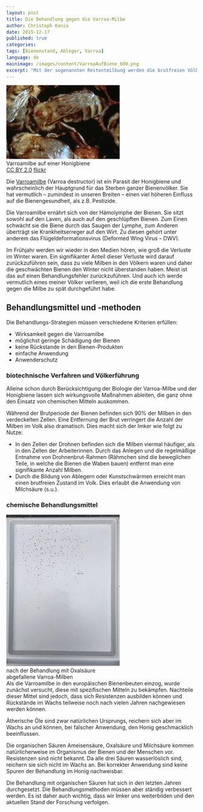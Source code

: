 ```yaml
---
layout: post
title: Die Behandlung gegen die Varroa-Milbe
author: Christoph Kania
date: 2015-12-17
published: true
categories:
tags: [Bienenstand, Ableger, Varroa]
language: de
mainimage: /images/content/VarroaAufBiene_600.png
excerpt: "Mit der sogenannten Restentmilbung werden die brutfreien Völker im Winter gegen die Varroamilbe behandelt, so dass sie unbelastet ins neue Frühjahr starten könne."
---
```


<div class="imageleft" style="max-width:300px;"><img class="img-responsive img-rounded" src="/images/content/VarroaAufBiene_600.png" alt="Varroamilbe auf einer Honigbiene" />Varroamilbe auf einer Honigbiene<br/><a class="text-muted"  href="https://creativecommons.org/licenses/by/2.0/">CC BY 2.0</a> <a class="text-muted" href="https://flic.kr/p/eHXRx1">flickr</a></div>

Die [Varroamilbe](https://de.wikipedia.org/wiki/Varroamilbe) (Varroa destructor) ist ein Parasit der Honigbiene und wahrscheinlich der Hauptgrund für das Sterben ganzer Bienenvölker. Sie hat vermutlich – zumindest in unseren Breiten – einen viel höheren Einfluss auf die Bienengesundheit, als z.B. Pestizide.

Die Varroamilbe ernährt sich von der Hämolymphe der Bienen. Sie sitzt sowohl auf den Laven, als auch auf den geschlüpften Bienen. Zum Einen schwächt sie die Biene durch das Saugen der Lymphe, zum Anderen überträgt sie Krankheitserreger auf den Wirt. Zu diesen gehört unter anderem das Flügeldeformationsvirus (Deformed Wing Virus – DWV).

Im Frühjahr werden wir wieder in den Medien hören, wie groß die Verluste im Winter waren. Ein signifikanter Anteil dieser Verluste wird darauf zurückzuführen sein, dass zu viele Milben in den Völkern waren und daher die geschwächten Bienen den Winter nicht überstanden haben. Meist ist das auf einen Behandlungsfehler zurückzuführen. Und auch ich werde vermutlich eines meiner Völker verlieren, weil ich die erste Behandlung gegen die Milbe zu spät durchgeführt habe.

## Behandlungsmittel und -methoden

Die Behandlungs-Strategien müssen verschiedene Kriterien erfüllen:

* Wirksamkeit gegen die Varroamilbe
* möglichst geringe Schädigung der Bienen
* keine Rückstande in den Bienen-Produkten
* einfache Anwendung
* Anwenderschutz

### biotechnische Verfahren und Völkerführung

Alleine schon durch Berücksichtigung der Biologie der Varroa-Milbe und der Honigbiene lassen sich wirkungsvolle Maßnahmen ableiten, die ganz ohne den Einsatz von chemischen Mitteln auskommen.

Während der Brutperiode der Bienen befinden sich 90% der Milben in den verdeckelten Zellen. Eine Entfernung der Brut verringert die Anzahl der Milben im Volk also dramatisch. Dies macht sich der Imker wie folgt zu Nutze:

* In den Zellen der Drohnen befinden sich die Milben viermal häufiger, als in den Zellen der Arbeiterinnen. Durch das Anlegen und die regelmäßige Entnahme von Drohnenbrut-Rahmen (Rähmchen sind die beweglichen Teile, in welche die Bienen die Waben bauen) entfernt man eine signifikante Anzahl Milben.
* Durch die Bildung von Ablegern oder Kunstschwärmen erreicht man einen brutfreien Zustand im Volk. Dies erlaubt die Anwendung von Milchsäure (s.u.).

### chemische Behandlungsmittel

<div class="imageright" style="max-width:300px;"><img class="img-responsive img-rounded" src="/images/content/VarroaWindel_600.png" alt="Varroamilbe auf einer Honigbiene" />nach der Behandlung mit Oxalsäure abgefallene Varroa-Milben</div>
Als die Varroamilbe in den europäischen Bienenbeuten einzog, wurde zunächst versucht, diese mit spezifischen Mitteln zu bekämpfen. Nachteile dieser Mittel sind jedoch, dass sich Resistenzen ausbilden können und Rückstände im Wachs teilweise noch nach vielen Jahren nachgewiesen werden können.

Ätherische Öle sind zwar natürlichen Ursprungs, reichern sich aber im Wachs an und können, bei falscher Anwendung, den Honig geschmacklich beeinflussen.

Die organischen Säuren Ameisensäure, Oxalsäure und Milchsäure kommen natürlicherweise im Organismus der Bienen und der Menschen vor. Resistenzen sind nicht bekannt. Da alle drei Säuren wasserlöslich sind, reichern sie sich nicht im Wachs an. Bei korrekter Anwendung sind keine Spuren der Behandlung im Honig nachweisbar.

Die Behandlung mit organischen Säuren hat sich in den letzten Jahren durchgesetzt. Die Behandlungsmethoden müssen aber ständig verbessert werden. Es ist daher auch wichtig, dass wir Imker uns weiterbilden und den aktuellen Stand der Forschung verfolgen. 